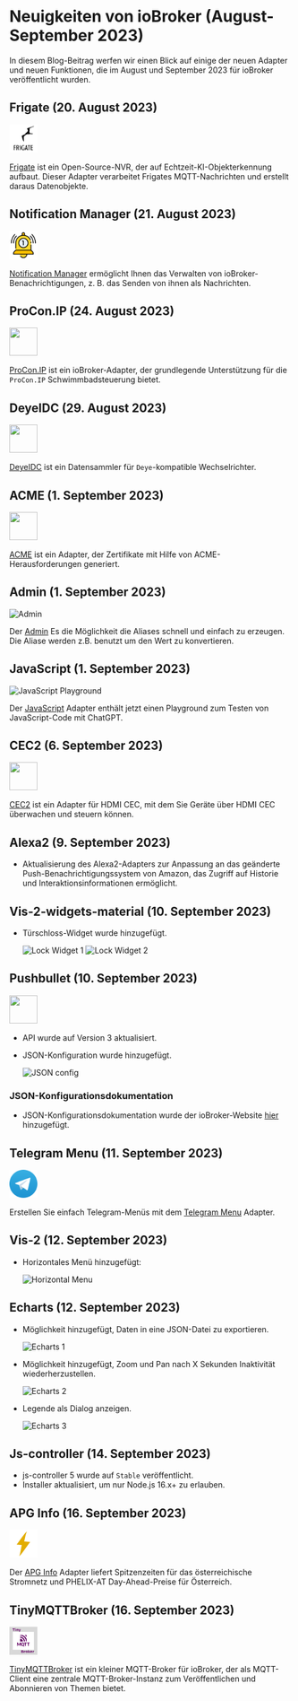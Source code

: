 ---
---
# Neuigkeiten von ioBroker (August-September 2023)
In diesem Blog-Beitrag werfen wir einen Blick auf einige der neuen Adapter und neuen Funktionen, die im August und September 2023 für ioBroker veröffentlicht wurden.

## Frigate (20. August 2023)
<img src="https://raw.githubusercontent.com/Bettman66/ioBroker.frigate/master/admin/frigate.png" width="50" height="50" />

[Frigate](https://github.com/Bettman66/ioBroker.frigate) ist ein Open-Source-NVR, der auf Echtzeit-KI-Objekterkennung aufbaut.
Dieser Adapter verarbeitet Frigates MQTT-Nachrichten und erstellt daraus Datenobjekte.

## Notification Manager (21. August 2023)
<img src="https://raw.githubusercontent.com/foxriver76/ioBroker.notification-manager/master/admin/notification-manager.png" width="50" height="50" />

[Notification Manager](https://github.com/foxriver76/ioBroker.notification-manager) ermöglicht Ihnen das Verwalten von ioBroker-Benachrichtigungen, z. B. das Senden von ihnen als Nachrichten.

## ProCon.IP (24. August 2023)
<img src="https://raw.githubusercontent.com/ylabonte/ioBroker.procon-ip/master/admin/procon-ip.png" width="50" height="50" />

[ProCon.IP](https://github.com/ylabonte/ioBroker.procon-ip) ist ein ioBroker-Adapter, der grundlegende Unterstützung für die `ProCon.IP` Schwimmbadsteuerung bietet.

## DeyeIDC (29. August 2023)
<img src="https://raw.githubusercontent.com/raschy/ioBroker.deyeidc/master/admin/deyeidc.png" width="50" height="50" />

[DeyeIDC](https://github.com/raschy/ioBroker.deyeidc) ist ein Datensammler für `Deye`-kompatible Wechselrichter.

## ACME (1. September 2023)
<img src="https://raw.githubusercontent.com/iobroker-community-adapters/ioBroker.acme/master/admin/acme.png" width="50" height="50" />

[ACME](https://github.com/iobroker-community-adapters/ioBroker.acme) ist ein Adapter, der Zertifikate mit Hilfe von ACME-Herausforderungen generiert.

## Admin (1. September 2023)
![Admin](en/blog/images/2023_09_26_admin_context.png)

Der [Admin](https://github.com/ioBroker/ioBroker.admin) Es die Möglichkeit die Aliases schnell und einfach zu erzeugen. Die Aliase werden z.B. benutzt um den Wert zu konvertieren.

## JavaScript (1. September 2023)
![JavaScript Playground](en/blog/images/2023_09_27_javascript_chat_gpt.png)

Der [JavaScript](https://github.com/ioBroker/ioBroker.javascript) Adapter enthält jetzt einen Playground zum Testen von JavaScript-Code mit ChatGPT.

## CEC2 (6. September 2023)
<img src="https://raw.githubusercontent.com/iobroker-community-adapters/ioBroker.cec2/master/admin/cec2.png" width="50" height="50" />

[CEC2](https://github.com/iobroker-community-adapters/ioBroker.cec2) ist ein Adapter für HDMI CEC, mit dem Sie Geräte über HDMI CEC überwachen und steuern können.

## Alexa2 (9. September 2023)
- Aktualisierung des Alexa2-Adapters zur Anpassung an das geänderte Push-Benachrichtigungssystem von Amazon, das Zugriff auf Historie und Interaktionsinformationen ermöglicht.

## Vis-2-widgets-material (10. September 2023)
- Türschloss-Widget wurde hinzugefügt.

  ![Lock Widget 1](en/blog/images/2023_09_10_vis-2-widgets-material-lock-1.png)
  ![Lock Widget 2](en/blog/images/2023_09_10_vis-2-widgets-material-lock-2.png)

## Pushbullet (10. September 2023)
<img src="https://raw.githubusercontent.com/mcm1957/ioBroker.pushbullet/master/admin/pushbullet.png" width="50" height="50" />

- API wurde auf Version 3 aktualisiert.
- JSON-Konfiguration wurde hinzugefügt.

  ![JSON config](en/blog/images/2023_09_10_pushbullet.png)

### JSON-Konfigurationsdokumentation
- JSON-Konfigurationsdokumentation wurde der ioBroker-Website [hier](https://www.iobroker.net/#en/documentation/dev/adapterjsonconfig.md) hinzugefügt.

## Telegram Menu (11. September 2023)
<img src="https://raw.githubusercontent.com/MiRo1310/ioBroker.telegram-menu/master/admin/telegram-menu.png" width="50" height="50" />

Erstellen Sie einfach Telegram-Menüs mit dem [Telegram Menu](https://github.com/MiRo1310/ioBroker.telegram-menu) Adapter.

## Vis-2 (12. September 2023)
- Horizontales Menü hinzugefügt:

  ![Horizontal Menu](en/blog/images/2023_09_12_vis-2-menu.png)

## Echarts (12. September 2023)
- Möglichkeit hinzugefügt, Daten in eine JSON-Datei zu exportieren.

  ![Echarts 1](en/blog/images/2023_09_12_echart-1.png)

- Möglichkeit hinzugefügt, Zoom und Pan nach X Sekunden Inaktivität wiederherzustellen.

  ![Echarts 2](en/blog/images/2023_09_12_echart-2.png)

- Legende als Dialog anzeigen.

  ![Echarts 3](en/blog/images/2023_09_13_echart-3.png)

## Js-controller (14. September 2023)
- js-controller 5 wurde auf `Stable` veröffentlicht.
- Installer aktualisiert, um nur Node.js 16.x+ zu erlauben.

## APG Info (16. September 2023)
<img src="https://raw.githubusercontent.com/HGlab01/ioBroker.apg-info/master/admin/apg-info.png" width="50" height="50" />

Der [APG Info](https://github.com/HGlab01/ioBroker.apg-info) Adapter liefert Spitzenzeiten für das österreichische Stromnetz und PHELIX-AT Day-Ahead-Preise für Österreich.

## TinyMQTTBroker (16. September 2023)
<img src="https://raw.githubusercontent.com/HGlab01/ioBroker.tinymqttbroker/master/admin/tinymqttbroker.png" width="50" height="50" />

[TinyMQTTBroker](https://github.com/HGlab01/ioBroker.tinymqttbroker) ist ein kleiner MQTT-Broker für ioBroker, der als MQTT-Client eine zentrale MQTT-Broker-Instanz zum Veröffentlichen und Abonnieren von Themen bietet.